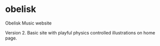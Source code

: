 # obelisk
Obelisk Music website

Version 2. Basic site with playful physics controlled illustrations on home page.
